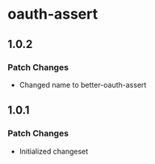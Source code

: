 # oauth-assert

## 1.0.2

### Patch Changes

- Changed name to better-oauth-assert

## 1.0.1

### Patch Changes

- Initialized changeset
